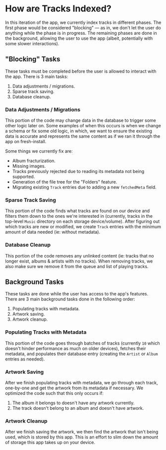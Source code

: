 # How are Tracks Indexed?

In this iteration of the app, we currently index tracks in different phases. The first phase would be considered "blocking" — as in, we don't let the user do anything while the phase is in progress. The remaining phases are done in the background, allowing the user to use the app (albeit, potentially with some slower interactions).

## "Blocking" Tasks

These tasks must be completed before the user is allowed to interact with the app. There is 3 main tasks:

1. Data adjustments / migrations.
2. Sparse track saving.
3. Database cleanup.

### Data Adjustments / Migrations

This portion of the code may change data in the database to trigger some other logic later on. Some examples of when this occurs is when we change a schema or fix some old logic, in which, we want to ensure the existing data is accurate and represents the same content as if we ran it through the app on fresh-install.

Some things we currently fix are:

- Album fracturization.
- Missing images.
- Tracks previously rejected due to reading its metadata not being supported.
- Generation of the file tree for the "Folders" feature.
- Migrating existing `Track` entries due to adding a new `fetchedMeta` field.

### Sparse Track Saving

This portion of the code finds what tracks are found on our device and filters them down to the ones we're interested in (currently, tracks in the top-level `Music` directory on each storage device/volume). After figuring out which tracks are new or modified, we create `Track` entries with the minimum amount of data needed (ie: without metadata).

### Database Cleanup

This portion of the code removes any unlinked content (ie: tracks that no longer exist, albums & artists with no tracks). When removing tracks, we also make sure we remove it from the queue and list of playing tracks.

## Background Tasks

These tasks are done while the user has access to the app's features. There are 3 main background tasks done in the following order:

1. Populating tracks with metadata.
2. Artwork saving.
3. Artwork cleanup.

### Populating Tracks with Metadata

This portion of the code goes through batches of tracks (currently `10` which doesn't hinder performance as much on older devices), fetches their metadata, and populates their database entry (creating the `Artist` or `Album` entries as needed).

### Artwork Saving

After we finish populating tracks with metadata, we go through each track, one-by-one and get the artwork from its metadata if necessary. We optimized the code such that this only occurs if:

1. The album it belongs to doesn't have any artwork currently.
2. The track doesn't belong to an album and doesn't have artwork.

### Artwork Cleanup

After we finish saving the artwork, we then find the artwork that isn't being used, which is stored by this app. This is an effort to slim down the amount of storage this app takes up on your device.
